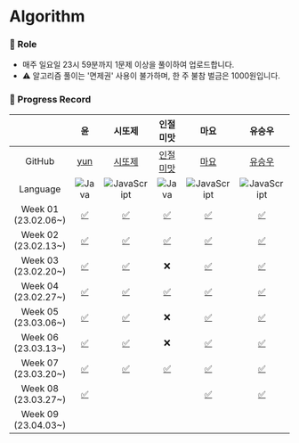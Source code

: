 # Algorithm

### 📍 Role

- 매주 일요일 23시 59분까지 1문제 이상을 풀이하여 업로드합니다.
- ⚠️ 알고리즘 풀이는 '면제권' 사용이 불가하며, 한 주 불참 벌금은 1000원입니다.

### 📍 Progress Record

|                         |                                                        윤                                                        |                            시또제                            |                           인절미맛                           |                             마요                             |                            유승우                            |                          취할준비생                          |                            유은경                            |                           Jureamer                           |                            장종욱                            |                              YS                              |
|:-----------------------:|:---------------------------------------------------------------------------------------------------------------:| :----------------------------------------------------------: | :----------------------------------------------------------: | :----------------------------------------------------------: | :----------------------------------------------------------: | :----------------------------------------------------------: | :----------------------------------------------------------: | :----------------------------------------------------------: | :----------------------------------------------------------: | :----------------------------------------------------------: |
|         GitHub          |                                       [yun](https://github.com/yunji1201)                                       |            [시또제](https://github.com/leesiyun)             |          [인절미맛](https://awasteland.github.io/)           |              [마요](https://github.com/mayo516)              |            [유승우](https://github.com/berenickt)            |           [취할준비생](https://github.com/cyd5538)           |           [유은경](https://github.com/HelloHazel)            |           [Jureamer](https://github.com/jureamer)            |            [장종욱](https://github.com/kowo1001)             |              [YS](https://github.com/yeongsik)               |
|        Language         |       ![Java](https://img.shields.io/badge/Java-ED8B00?style=for-the-badge&logo=openjdk&logoColor=white)        | ![JavaScript](https://img.shields.io/badge/javascript-%23323330.svg?style=for-the-badge&logo=javascript&logoColor=%23F7DF1E) | ![Java](https://img.shields.io/badge/Java-ED8B00?style=for-the-badge&logo=openjdk&logoColor=white) | ![JavaScript](https://img.shields.io/badge/javascript-%23323330.svg?style=for-the-badge&logo=javascript&logoColor=%23F7DF1E) | ![JavaScript](https://img.shields.io/badge/javascript-%23323330.svg?style=for-the-badge&logo=javascript&logoColor=%23F7DF1E) | ![JavaScript](https://img.shields.io/badge/javascript-%23323330.svg?style=for-the-badge&logo=javascript&logoColor=%23F7DF1E) | ![JavaScript](https://img.shields.io/badge/javascript-%23323330.svg?style=for-the-badge&logo=javascript&logoColor=%23F7DF1E) | ![Python](https://img.shields.io/badge/python-3670A0?style=for-the-badge&logo=python&logoColor=ffdd54) | ![Python](https://img.shields.io/badge/python-3670A0?style=for-the-badge&logo=python&logoColor=ffdd54) | ![Java](https://img.shields.io/badge/Java-ED8B00?style=for-the-badge&logo=openjdk&logoColor=white) |
| Week 01</br>(23.02.06~) |               [✅](https://github.com/get-into-the-coding-field/Algorithm/tree/main/%EC%9C%A4/w1)                | [✅](https://github.com/get-into-the-coding-field/Algorithm/blob/main/%EC%8B%9C%EB%98%90%EC%A0%9C/hackerRank/electronics-shop.mdx) | [✅](https://github.com/get-into-the-coding-field/Algorithm/blob/main/%EC%9D%B8%EC%A0%88%EB%AF%B8%EB%A7%9B/23-02_1%EC%A3%BC%EC%B0%A8.md) | [✅](https://github.com/get-into-the-coding-field/Algorithm/blob/main/%EB%A7%88%EC%9A%94/%EC%8A%A4%ED%83%9D%ED%81%90/%ED%94%84%EB%A6%B0%ED%84%B0.js) | [✅](https://github.com/get-into-the-coding-field/Algorithm/blob/main/유승우/week1_공주구하기-큐.js) | [✅](https://github.com/get-into-the-coding-field/Algorithm/tree/main/%EC%B7%A8%ED%95%A0%EC%A4%80%EB%B9%84%EC%83%9D/programmers) | [✅](https://github.com/get-into-the-coding-field/Algorithm/blob/main/%EC%9C%A0%EC%9D%80%EA%B2%BD/1.%20level-1/%EB%AC%B8%EC%9E%90%EC%97%B4%EC%95%88%EC%97%90_%EB%AC%B8%EC%9E%90%EC%97%B4.js) | [✅](https://github.com/get-into-the-coding-field/Algorithm/blob/main/%EC%A3%BC%EB%A6%AC%EB%A8%B8/2-2w/%EB%95%85%EB%94%B0%EB%A8%B9%EA%B8%B0.py) | [✅](https://github.com/get-into-the-coding-field/Algorithm/blob/main/%EC%9E%A5%EC%A2%85%EC%9A%B1/bacjoon_countword.mdx) |                              ❌                               |
| Week 02</br>(23.02.13~) |          [✅](https://github.com/get-into-the-coding-field/Algorithm/tree/main/%EC%9C%A4/w2/emergency)           | [✅](https://github.com/get-into-the-coding-field/Algorithm/tree/main/시또제/hackerRank/cats-and-a-mouse.mdx) | [✅](https://github.com/get-into-the-coding-field/Algorithm/blob/main/%EC%9D%B8%EC%A0%88%EB%AF%B8%EB%A7%9B/%EC%95%8C%EA%B3%A0%EB%A6%AC%EC%A6%98/%EB%B0%B1%EC%A4%80/23-02-19-ag2.java) | [✅](https://github.com/get-into-the-coding-field/Algorithm/tree/main/%EB%A7%88%EC%9A%94/%ED%95%B4%EC%8B%9C) | [✅](https://github.com/get-into-the-coding-field/Algorithm/blob/main/유승우/week2_LRU-kakao-2-unshift-splie.js) | [✅](https://github.com/get-into-the-coding-field/Algorithm/tree/main/%EC%B7%A8%ED%95%A0%EC%A4%80%EB%B9%84%EC%83%9D/11659) | [✅](https://github.com/get-into-the-coding-field/Algorithm/blob/main/%EC%9C%A0%EC%9D%80%EA%B2%BD/1.%20level-1/min.js) | [✅](https://github.com/get-into-the-coding-field/Algorithm/blob/main/%EC%A3%BC%EB%A6%AC%EB%A8%B8/%EC%89%AC%EC%9A%B4%20%EC%B5%9C%EB%8B%A8%EA%B1%B0%EB%A6%AC.py) | [✅](https://github.com/get-into-the-coding-field/Algorithm/blob/main/%EC%9E%A5%EC%A2%85%EC%9A%B1/programmers_ponketmon.mdx) | [✅](https://github.com/get-into-the-coding-field/Algorithm/tree/97ae2cefb2fd6030a0cde403fa6f4ce5c8229899/ys) |
| Week 03</br>(23.02.20~) |    [✅](https://github.com/get-into-the-coding-field/Algorithm/blob/main/%EC%9C%A4/w3/ballgame/BallGame.java)    | [✅](https://github.com/get-into-the-coding-field/Algorithm/tree/main/시또제/hackerRank/picking-numbers.mdx) |                              ❌                               | [✅](https://github.com/get-into-the-coding-field/Algorithm/commit/086f115cd77bddc8b969ff7ecacde89f4ce8536e) | [✅](https://github.com/get-into-the-coding-field/Algorithm/blob/main/%EC%9C%A0%EC%8A%B9%EC%9A%B0/week3_%EC%A1%B0%ED%95%A9%20%EA%B5%AC%ED%95%98%EA%B8%B0.js) | [✅](https://github.com/get-into-the-coding-field/Algorithm/tree/main/%EC%B7%A8%ED%95%A0%EC%A4%80%EB%B9%84%EC%83%9D/11478) | [✅](https://github.com/get-into-the-coding-field/Algorithm/blob/main/%EC%9C%A0%EC%9D%80%EA%B2%BD/1.%20level-0/%EC%A4%91%EC%95%99%EA%B0%92%EA%B5%AC%ED%95%98%EA%B8%B0.js) | [✅](https://github.com/get-into-the-coding-field/Algorithm/blob/main/%EC%A3%BC%EB%A6%AC%EB%A8%B8/2-3w/%EB%A1%A4%EC%BC%80%EC%9D%B4%ED%81%AC%20%EC%9E%90%EB%A5%B4%EA%B8%B0.py) | [✅](https://github.com/get-into-the-coding-field/Algorithm/blob/main/%EC%9E%A5%EC%A2%85%EC%9A%B1/leetcode/leetcode_substring.mdx) | [✅](https://github.com/get-into-the-coding-field/Algorithm/tree/main/ys) |
| Week 04</br>(23.02.27~) | [✅](https://github.com/get-into-the-coding-field/Algorithm/blob/main/%EC%9C%A4/w4/lengthSlice/LengthSlice.java) | [✅](https://github.com/get-into-the-coding-field/Algorithm/tree/main/시또제/hackerRank/the-hurdle-race.mdx) | [✅](<https://github.com/get-into-the-coding-field/Algorithm/blob/main/%EC%9D%B8%EC%A0%88%EB%AF%B8%EB%A7%9B/%EC%95%8C%EA%B3%A0%EB%A6%AC%EC%A6%98/%EB%B0%B1%EC%A4%80/1%EC%B0%A8%EC%9B%90%20%EB%B0%B0%EC%97%B4(%EC%B5%9C%EB%8C%80%EA%B0%92).md>) | [✅](https://github.com/get-into-the-coding-field/Algorithm/blob/main/%EB%A7%88%EC%9A%94/%EA%B7%B8%EB%9E%98%ED%94%84/%EA%B0%80%EC%9E%A5%EB%A8%BC%EB%85%B8%EB%93%9C.js) | [✅](https://github.com/get-into-the-coding-field/Algorithm/blob/main/유승우/week4_돌다리-건너기.js) | [✅](https://github.com/get-into-the-coding-field/Algorithm/tree/main/%EC%B7%A8%ED%95%A0%EC%A4%80%EB%B9%84%EC%83%9D/1912) | [✅](https://github.com/get-into-the-coding-field/Algorithm/blob/main/%EC%9C%A0%EC%9D%80%EA%B2%BD/1.%20level-0/%EC%98%B7%EA%B0%80%EA%B2%8C_%ED%95%A0%EC%9D%B8%EB%B0%9B%EA%B8%B0.js) | [✅](https://github.com/get-into-the-coding-field/Algorithm/blob/main/%EC%A3%BC%EB%A6%AC%EB%A8%B8/2-4w/%ED%9A%8C%EC%9D%98%EC%8B%A4%20%EB%B0%B0%EC%A0%95.py) | [✅](https://github.com/get-into-the-coding-field/Algorithm/blob/main/%EC%9E%A5%EC%A2%85%EC%9A%B1/programmers/player%20who%20did%20not%20finish%20the%20race.mdx) |                              ❌                               |
| Week 05</br>(23.03.06~) | [✅](https://github.com/get-into-the-coding-field/Algorithm/blob/main/%EC%9C%A4/w5/competition/Competition.java) | [✅](https://github.com/get-into-the-coding-field/Algorithm/tree/main/시또제/hackerRank/designer-pdf-viewer.mdx) |                              ❌                               | [✅](https://github.com/get-into-the-coding-field/Algorithm/tree/main/%EB%A7%88%EC%9A%94/%ED%8C%8C%EC%9D%B4%EC%8D%AC%EA%B8%B0%EB%B3%B8) | [✅](https://github.com/get-into-the-coding-field/Algorithm/blob/main/유승우/week5-폰켓몬.js) | [✅](https://github.com/get-into-the-coding-field/Algorithm/tree/main/%EC%B7%A8%ED%95%A0%EC%A4%80%EB%B9%84%EC%83%9D/1644) | [✅](https://github.com/get-into-the-coding-field/Algorithm/blob/main/%EC%9C%A0%EC%9D%80%EA%B2%BD/1.%20level-0/%EC%A7%9D%EC%88%98%ED%99%80%EC%88%98%EA%B0%9C%EC%88%98.js) | [✅](https://github.com/get-into-the-coding-field/Algorithm/blob/main/%EC%A3%BC%EB%A6%AC%EB%A8%B8/3-1w/%5B3%EC%B0%A8%5D%20%EB%B0%A9%EA%B8%88%20%EA%B7%B8%20%EA%B3%A1.py) | [✅](https://github.com/get-into-the-coding-field/Algorithm/blob/main/%EC%9E%A5%EC%A2%85%EC%9A%B1/programmers/hash/phonebooklist.mdx) | [✅](https://github.com/get-into-the-coding-field/Algorithm/blob/main/ys/boj/Boj2240.java) |
| Week 06</br>(23.03.13~) |  [✅](https://github.com/get-into-the-coding-field/Algorithm/blob/main/%EC%9C%A4/w6/caesarCode/CaesarCode.java)  | [✅](https://github.com/get-into-the-coding-field/Algorithm/tree/main/시또제/hackerRank/counting-valleys.mdx) |                              ❌                               | [✅](https://github.com/get-into-the-coding-field/Algorithm/tree/main/%EB%A7%88%EC%9A%94/%ED%8C%8C%EC%9D%B4%EC%8D%AC%EA%B8%B0%EB%B3%B8) | [✅](https://github.com/get-into-the-coding-field/Algorithm/blob/main/유승우/week6_완주하지못한선수.js) | [✅](https://github.com/get-into-the-coding-field/Algorithm/tree/main/%EC%B7%A8%ED%95%A0%EC%A4%80%EB%B9%84%EC%83%9D/2156) | [✅](https://github.com/get-into-the-coding-field/Algorithm/blob/main/%EC%9C%A0%EC%9D%80%EA%B2%BD/1.%20level-0/%EB%AC%B8%EC%9E%90%EB%B0%98%EB%B3%B5%EC%B6%9C%EB%A0%A5.js) | [✅](https://github.com/get-into-the-coding-field/Algorithm/blob/main/%EC%A3%BC%EB%A6%AC%EB%A8%B8/3-2w/2589.%20%EB%B3%B4%EB%AC%BC%EC%84%AC.py) | [✅](https://github.com/get-into-the-coding-field/Algorithm/blob/main/%EC%9E%A5%EC%A2%85%EC%9A%B1/programmers/hash/Camouflage.mdx) | [✅](https://github.com/get-into-the-coding-field/Algorithm/blob/main/ys/programmers/Prog12947.java) |
| Week 07</br>(23.03.20~) |     [✅](https://github.com/get-into-the-coding-field/Algorithm/blob/main/%EC%9C%A4/w7/AlienDictionary.java)     | [✅](https://github.com/get-into-the-coding-field/Algorithm/tree/main/시또제/hackerRank/between-two-sets.mdx) | [✅](https://github.com/get-into-the-coding-field/Algorithm/blob/main/%EC%9D%B8%EC%A0%88%EB%AF%B8%EB%A7%9B/%EC%95%8C%EA%B3%A0%EB%A6%AC%EC%A6%98/%EB%B0%B1%EC%A4%80/3052.java) | [✅](https://github.com/get-into-the-coding-field/Algorithm/blob/main/%EB%A7%88%EC%9A%94/%EA%B8%B0%EB%B3%B8%EB%AC%B8%EC%A0%9C/%ED%94%BC%EC%9E%90%EB%82%98%EB%88%A0%EB%A8%B9%EA%B8%B0.py) | [✅](https://github.com/get-into-the-coding-field/Algorithm/blob/main/유승우/week7_기능개발.js) |   [✅](https://github.com/get-into-the-coding-field/Algorithm/tree/main/%EC%B7%A8%ED%95%A0%EC%A4%80%EB%B9%84%EC%83%9D/1931)                                                           |                                                              | [✅](https://github.com/get-into-the-coding-field/Algorithm/blob/main/%EC%A3%BC%EB%A6%AC%EB%A8%B8/3-3w/1238.%20%ED%8C%8C%ED%8B%B0.py) | [✅](https://github.com/get-into-the-coding-field/Algorithm/blob/main/%EC%9E%A5%EC%A2%85%EC%9A%B1/programmers/stack%26que/%EA%B8%B0%EB%8A%A5%EA%B0%9C%EB%B0%9C.mdx) |                                                              |
| Week 08</br>(23.03.27~) |                                                      [✅](https://github.com/get-into-the-coding-field/Algorithm/blob/main/%EC%9C%A4/w8/LifeBoat.java)                                                      |                                                              |                                                              |                                                [✅](https://github.com/get-into-the-coding-field/Algorithm/blob/main/%EB%A7%88%EC%9A%94/%EA%B7%B8%EB%A6%AC%EB%94%94/%ED%81%B0%20%EC%88%98%EC%9D%98%20%EB%B2%95%EC%B9%99.py)              | [✅](https://github.com/get-into-the-coding-field/Algorithm/blob/main/유승우/week8_level-3_이중우선순위큐.js) |  [✅](https://github.com/get-into-the-coding-field/Algorithm/tree/main/%EC%B7%A8%ED%95%A0%EC%A4%80%EB%B9%84%EC%83%9D/1339)                                                            |                                                              |                                                              |                                                              |                                                              |
| Week 09</br>(23.04.03~) |                                                                                                           |                                                              |                                                              |                                                           |  |                                                         |                                                              |                                                              |                                                              |                                                              |
